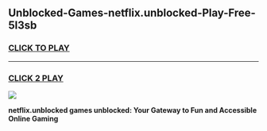 
## Unblocked-Games-netflix.unblocked-Play-Free-5l3sb
<h3>
<a href="https://premium76.site?title=netflix.unblocked&ref=12A">CLICK TO PLAY</a></h3>
<hr>

<h3>
<a href="https://premium76.site?title=netflix.unblocked&ref=12A">CLICK 2 PLAY</a>
  
</h3>

<a href="https://premium76.site?title=netflix.unblocked&ref=12A"><img src="https://clearcache.store/games.png"></a>


**netflix.unblocked games unblocked: Your Gateway to Fun and Accessible Online Gaming**
